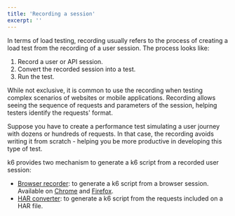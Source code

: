 ```yaml
---
title: 'Recording a session'
excerpt: ''
---
```


In terms of load testing, recording usually refers to the process of creating a load test from the recording of a user session. The process looks like:

1. Record a user or API session.
2. Convert the recorded session into a test.
3. Run the test.

While not exclusive, it is common to use the recording when testing complex scenarios of websites or mobile applications. Recording allows seeing the sequence of requests and parameters of the session, helping testers identify the requests' format.

Suppose you have to create a performance test simulating a user journey with dozens or hundreds of requests. In that case, the recording avoids writing it from scratch - helping you be more productive in developing this type of test.

k6 provides two mechanism to generate a k6 script from a recorded user session:

- [Browser recorder](/test-authoring/recording-a-session/browser-recorder): to generate a k6 script from a browser session. Available on [Chrome](https://chrome.google.com/webstore/detail/k6-browser-recorder/phjdhndljphphehjpgbmpocddnnmdbda?hl=en) and [Firefox](https://addons.mozilla.org/en-US/firefox/addon/k6-browser-recorder/).
- [HAR converter](/test-authoring/recording-a-session/har-converter): to generate a k6 script from the requests included on a HAR file.


